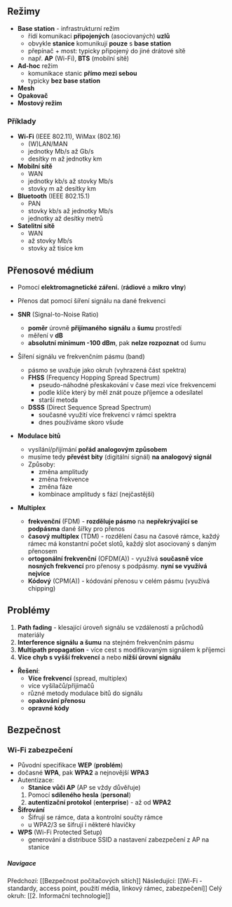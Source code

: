 
## Režimy
- **Base station** - infrastrukturní režim
	- řídí komunikaci **připojených** (asociovaných) **uzlů**
	- obvykle **stanice** komunikují **pouze** s **base station**
	- přepínač + most: typicky připojený do jiné drátové sítě
	- např. **AP** (Wi-Fi), **BTS** (mobilní sítě)
- **Ad-hoc** režim
	- komunikace stanic **přímo mezi sebou**
	- typicky **bez base station**
- **Mesh**
- **Opakovač**
- **Mostový režim**

### Příklady
- **Wi-Fi** (IEEE 802.11), WiMax (802.16)
	- (W)LAN/MAN
	- jednotky Mb/s až Gb/s
	- desítky m až jednotky km
- **Mobilní sítě**
	- WAN
	- jednotky kb/s až stovky Mb/s
	- stovky m až desítky km
- **Bluetooth** (IEEE 802.15.1)
	- PAN
	- stovky kb/s až jednotky Mb/s
	- jednotky až desítky metrů
- **Satelitní sítě**
	- WAN
	- až stovky Mb/s
	- stovky až tisíce km

## Přenosové médium
- Pomocí **elektromagnetické záření.** (**rádiové** a **mikro** **vlny**)
- Přenos dat pomocí šíření signálu na dané frekvenci

- **SNR** (Signal-to-Noise Ratio)
	- **poměr** úrovně **přijímaného** **signálu** a **šumu** prostředí
	- měření v **dB**
	- **absolutní minimum -100 dBm**, pak **nelze rozpoznat** od šumu

- Šíření signálu ve frekvenčním pásmu (band)
	- pásmo se uvažuje jako okruh (vyhrazená část spektra)
	- **FHSS** (Frequency Hopping Spread Spectrum)
		- pseudo-náhodné přeskakování v čase mezi více frekvencemi
		- podle klíče který by měl znát pouze příjemce a odesílatel
		- starší metoda
	- **DSSS** (Direct Sequence Spread Spectrum)
		- současné využití více frekvencí v rámci spektra
		- dnes používáme skoro všude

- **Modulace bitů**
	- vysílání/přijímání **pořád analogovým způsobem**
	- musíme tedy **převést bity** (digitální signál) **na analogový signál**
	- Způsoby:
		- změna amplitudy
		- změna frekvence
		- změna fáze
		- kombinace amplitudy s fází (nejčastější)

- **Multiplex**
	- **frekvenční** (FDM) - **rozděluje pásmo** na **nepřekrývající se podpásma** dané šířky pro přenos
	- **časový multiplex** (TDM) - rozdělení času na časové rámce, každý rámec má konstantní počet slotů, každý slot asociovaný s daným přenosem
	- **ortogonální frekvenční** (OFDM(A)) - využívá **současně více nosných frekvencí** pro přenosy s podpásmy. **nyní se využívá nejvíce**
	- **Kódový** (CPM(A)) - kódování přenosu v celém pásmu (využívá chipping)

## Problémy
1. **Path fading** - klesající úroveň signálu se vzdáleností a průchodů materiály
2. **Interference signálu** **a šumu** na stejném frekvenčním pásmu
3. **Multipath propagation** - více cest s modifikovaným signálem k příjemci
4. **Více chyb s vyšší frekvencí** a nebo **nižší úrovní signálu**

- **Řešení**:
	- **Více frekvencí** (spread, multiplex)
	- více vyšílačů/přijímačů
	- různé metody modulace bitů do signálu
	- **opakování přenosu**
	- **opravné kódy**

## Bezpečnost
### Wi-Fi zabezpečení
- Původní specifikace **WEP** (**problém**)
- dočasné **WPA**, pak **WPA2** a nejnovější **WPA3**
- Autentizace:
	- **Stanice vůči AP** (AP se vždy důvěřuje)
	1. Pomocí **sdíleného hesla** (**personal**)
	2. **autentizační protokol** (**enterprise**) - až od **WPA2**
- **Šifrování**
	- Šifrují se rámce, data a kontrolní součty rámce
	- u WPA2/3 se šifrují i některé hlavičky
- **WPS** (Wi-Fi Protected Setup)
	- generování a distribuce SSID a nastavení zabezpečení z AP na stanice

##### Navigace
Předchozí:  [[Bezpečnost počítačových sítích]]
Následující: [[Wi-Fi - standardy, access point, použití média, linkový rámec, zabezpečení]]
Celý okruh: [[2. Informační technologie]]